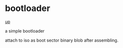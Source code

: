 # bootloader

[up](https://github.com/dmitrymakhnin/OSDev/blob/master/README.md)

a simple bootloader

attach to iso as boot sector binary blob after assembling.
